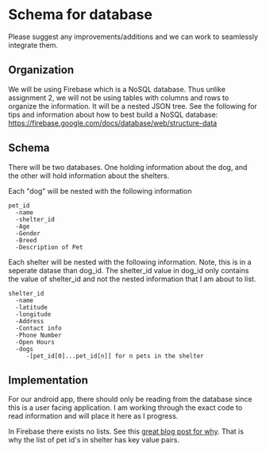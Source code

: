 # Schema for database

Please suggest any improvements/additions and we can work to seamlessly integrate them.

## Organization

We will be using Firebase which is a NoSQL database. Thus unlike assignment 2, we will not be using tables with columns and rows to organize the information. It will be a nested JSON tree. See the following for tips and information about how to best build a NoSQL database: https://firebase.google.com/docs/database/web/structure-data

## Schema
There will be two databases. One holding information about the dog, and the other will hold information about the shelters.

Each "dog" will be nested with the following information
```
pet_id
  -name
  -shelter_id
  -Age
  -Gender
  -Breed
  -Description of Pet
```
  
Each shelter will be nested with the following information. Note, this is in a seperate datase than dog_id. The shelter_id value in dog_id only contains the value of shelter_id and not the nested information that I am about to list.
```
shelter_id
  -name
  -latitude
  -longitude
  -Address
  -Contact info
  -Phone Number
  -Open Hours
  -dogs
     -[pet_id[0]...pet_id[n]] for n pets in the shelter
 ```    


## Implementation

For our android app, there should only be reading from the database since this is a user facing application. I am working through the exact code to read information and will place it here as I progress.  

In Firebase there exists no lists. See this [great blog post for why](https://firebase.googleblog.com/2014/04/best-practices-arrays-in-firebase.html). That is why the list of pet id's in shelter has key value pairs.
